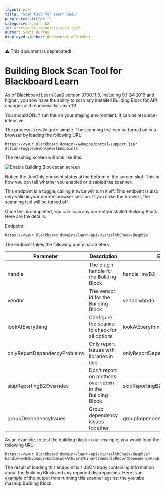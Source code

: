 ```yaml
---
layout: post
title: "Scan tool for Learn SaaS"
purple-text-title: ""
categories: Learn b2
id: archive-b2-resources-scan_tool
author: Scott Hurrey
displayed_sidebar: documentationSidebar
---
```


:warning: This document is deprecated!

# Building Block Scan Tool for Blackboard Learn

As of Blackboard Learn SaaS version 3700.11.0, including 9.1 Q4 2019 and higher, you now have the ability to
scan any installed Building Block for API changes and readiness for Java 11!

You should ONLY run this on your staging environment. It can be resource-
intensive

The process is really quite simple. The scanning tool can be turned on in a
browser by loading the following URL:

```apiblueprint
https://<your Blackboard domain>/webapps/portal/support.jsp?Action=toggleDevOnlyRestEndpoints
```

The resulting screen will look like this:

![Enable Building Block scan screen](/assets/img/scan-tool-learn-saas-1.png)

Notice the DevOnly endpoint status at the bottom of the screen shot. This is
how you can tell whether you enabled or disabled the scanner.

This endpoint is a toggle; calling it twice will turn it off. This endpoint is
also only valid in your current browser session. If you close the browser, the
scanning tool will be turned off.

Once this is completed, you can scan any currently installed Building Block.
Here are the details:

Endpoint:

```apiblueprint
https://<your Blackboard domain>/learn/api/v1/healthCheck/deepb2s
```

The endpoint takes the following query parameters

| Parameter                    | Description                                              | Example                           |
| ---------------------------- | -------------------------------------------------------- | --------------------------------- |
| handle                       | The plugin handle for the Building Block                 | handle=myB2                       |
| vendor                       | The vendor id for the Building Block                     | vendor=bbdn                       |
| lookAtEverything             | Configure the scanner to check for all options           | lookAtEverything=true             |
| onlyReportDependencyProblems | Only report issues with libraries in use                 | onlyReportDependencyProblems=true |
| skipReportingB2Overrides     | Don't report on methods overridden in the Building Block | skipReportingB2Overrides=true     |
| groupDependencyIssues        | Group dependency issues together                         | groupDependencyIssues=true        |

As an example, to test the building block in our example, you would load the
following URL:

```apiblueprint
https://<your Blackboard domain>/learn/api/v1/healthCheck/deepb2s?handle=myB2&vendor=bbdn&lookAtEverything=true&onlyReportDependencyProblems=true&skipReportingB2Overrides=true&groupDependencyIssues=true
```

The result of loading this endpoint is a JSON body containing information
about the Building Block and any reported discrepancies. Here is an [example](/assets/files/b2-scan-output-example.zip) of the output from running this scanner against the youtube mashup
Building Block.
